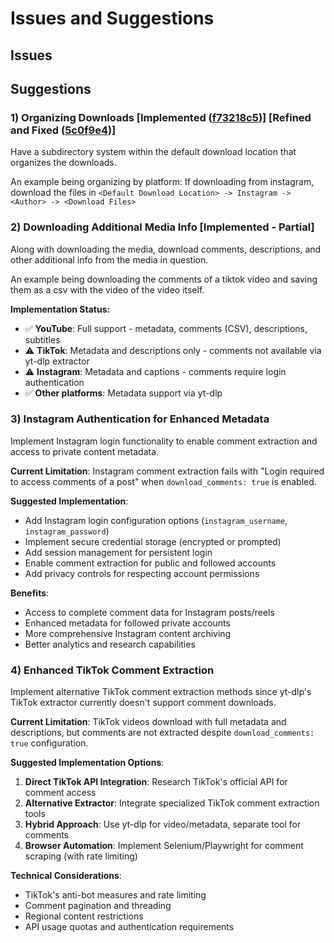# Issues and Suggestions

## Issues

## Suggestions

### 1) Organizing Downloads [Implemented ([f73218c5](https://github.com/Jaynuke79/Social-Media-Downloader/commit/f73218c5204ad59965c0903623d09f7efcf4bf1c))] [Refined and Fixed ([5c0f9e4](https://github.com/Jaynuke79/Social-Media-Downloader/commit/5c0f9e4e926df06adc0a26cfff0efa1e455e1197))]


Have a subdirectory system within the default download location that organizes the downloads. 

An example being organizing by platform: If downloading from instagram, download the files in `<Default Download Location> -> Instagram -> <Author> -> <Download Files>` 

### 2) Downloading Additional Media Info [Implemented - Partial]

Along with downloading the media, download comments, descriptions, and other additional info from the media in question. 

An example being downloading the comments of a tiktok video and saving them as a csv with the video of the video itself.

**Implementation Status:**
- ✅ **YouTube**: Full support - metadata, comments (CSV), descriptions, subtitles
- ⚠️ **TikTok**: Metadata and descriptions only - comments not available via yt-dlp extractor
- ⚠️ **Instagram**: Metadata and captions - comments require login authentication  
- ✅ **Other platforms**: Metadata support via yt-dlp

### 3) Instagram Authentication for Enhanced Metadata

Implement Instagram login functionality to enable comment extraction and access to private content metadata.

**Current Limitation**: Instagram comment extraction fails with "Login required to access comments of a post" when `download_comments: true` is enabled.

**Suggested Implementation**:
- Add Instagram login configuration options (`instagram_username`, `instagram_password`)
- Implement secure credential storage (encrypted or prompted)
- Add session management for persistent login
- Enable comment extraction for public and followed accounts
- Add privacy controls for respecting account permissions

**Benefits**:
- Access to complete comment data for Instagram posts/reels
- Enhanced metadata for followed private accounts
- More comprehensive Instagram content archiving
- Better analytics and research capabilities

### 4) Enhanced TikTok Comment Extraction

Implement alternative TikTok comment extraction methods since yt-dlp's TikTok extractor currently doesn't support comment downloads.

**Current Limitation**: TikTok videos download with full metadata and descriptions, but comments are not extracted despite `download_comments: true` configuration.

**Suggested Implementation Options**:
1. **Direct TikTok API Integration**: Research TikTok's official API for comment access
2. **Alternative Extractor**: Integrate specialized TikTok comment extraction tools
3. **Hybrid Approach**: Use yt-dlp for video/metadata, separate tool for comments
4. **Browser Automation**: Implement Selenium/Playwright for comment scraping (with rate limiting)

**Technical Considerations**:
- TikTok's anti-bot measures and rate limiting
- Comment pagination and threading
- Regional content restrictions
- API usage quotas and authentication requirements